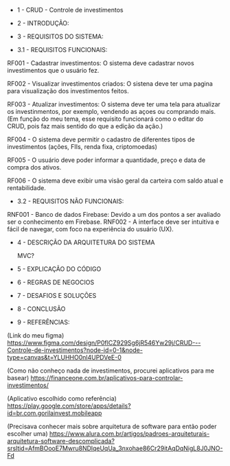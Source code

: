 - 1 - CRUD - Controle de investimentos

- 2 - INTRODUÇÃO:



- 3 - REQUISITOS DO SISTEMA:

- 3.1 - REQUISITOS FUNCIONAIS:

RF001 - Cadastrar investimentos: O sistema deve cadastrar novos investimentos que o usuário fez.

RF002 - Visualizar investimentos criados: O sistena deve ter uma pagina para visualização dos investimentos feitos.

RF003 - Atualizar investimentos: O sistema deve ter uma tela para atualizar os investinmentos, por exemplo, vendendo as açoes ou comprando mais. 
(Em função do meu tema, esse requisito funcionará como o editar do CRUD, pois faz mais sentido do que a edição da ação.)

RF004 - O sistema deve permitir o cadastro de diferentes tipos de investimentos (ações, FIIs, renda fixa, criptomoedas)

RF005 - O usuário deve poder informar a quantidade, preço e data de compra dos ativos.

RF006 - O sistema deve exibir uma visão geral da carteira com saldo atual e rentabilidade.


- 3.2 - REQUISITOS NÃO FUNCIONAIS: 

RNF001 - Banco de dados Firebase: Devido a um dos pontos a ser avaliado ser o conhecimento em Firebase.
RNF002 - A interface deve ser intuitiva e fácil de navegar, com foco na experiência do usuário (UX).

- 4 - DESCRIÇÃO DA ARQUITETURA DO SISTEMA

  MVC?

- 5 - EXPLICAÇÃO DO CÓDIGO
  
- 6 - REGRAS DE NEGOCIOS

- 7 - DESAFIOS E SOLUÇÕES

- 8 - CONCLUSÃO


- 9 - REFERÊNCIAS:

(Link do meu figma)
https://www.figma.com/design/P0flCZ929Sg6jR546Yw29j/CRUD---Controle-de-investimentos?node-id=0-1&node-type=canvas&t=YLUHHO0nl4UPDVeE-0
  
(Como não conheço nada de investimentos, procurei aplicativos para me basear)
https://financeone.com.br/aplicativos-para-controlar-investimentos/

(Aplicativo escolhido como referência)
https://play.google.com/store/apps/details?id=br.com.gorilainvest.mobileapp

(Precisava conhecer mais sobre arquitetura de software para então poder escolher uma)
https://www.alura.com.br/artigos/padroes-arquiteturais-arquitetura-software-descomplicada?srsltid=AfmBOooE7Mwru8NDlqeUqUa_3nxohae86Cr29itAqDqNigL8J0JNO-Fd
